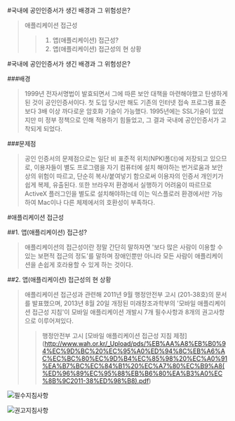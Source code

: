 ﻿#국내에 공인인증서가 생긴 배경과 그 위험성은?

>애플리케이션 접근성
>> 1. 앱(애플리케이션) 접근성?
>> 2. 앱(애플리케이션) 접근성의 현 상황



#국내에 공인인증서가 생긴 배경과 그 위험성은?

###배경
>1999년 전자서명법이 발효되면서 그에 따른 보안 대책을 마련해야했고 탄생하게 된 것이 공인인증서이다. 첫 도입 당시만 해도 기존의 인터넷 접속 프로그램 표준보다 3배 이상 까다로운 암호화 기슬이 가능했다. 1995년에는 SSL기술이 있었지만 미 정부 정책으로 인해 적용하기 힘들었고, 그 결과 국내에 공인인증서가 고착되게 되었다.

###문제점
>공인 인증서의 문제점으로는 일단 비 표준적 위치(NPKI폴더)에 저장되고 있으므로, 이용자들이 별도 프로그램을 자기 컴퓨터에 설치 해야하는 번거로움과 보안상의 위험이 따르고, 단순히 복사/붙여넣기 함으로써 이용자의 인증서 개인키가 쉽게 복제, 유출된다. 또한 브라우저 환경에서 실행하기 어려움이 따르므로 ActiveX 플러그인을 별도로 설치해야하는데 이는 익스플로러 환경에서만 가능하여 Mac이나 다른 체제에서의 호환성이 부족하다. 



#애플리케이션 접근성

##1. 앱(애플리케이션) 접근성?
>애플리케이션의 접근성이란 정말 간단히 말하자면 '보다 많은 사람이 이용할 수 있는 보편적 접근의 정도'를 말하며 장애인뿐만 아니라 모든 사람이 애플리케이션을 손쉽게 호라용할 수 있게 하는 것이다.

##2. 앱(애플리케이션) 접근성의 현 상황
>애플리케이션 접근성과 관련해 2011년 9월 행정안전부 고시 (201-38호)의 문서를 발표했으며, 2013년 8월 20일 개정된 미래창조과학부의 '모바일 애플리케이션 접근성 지침'이 모바일 애플리케이션 개발시 7개 필수사항과 8개의 권고사항으로 이루어져있다.
>>행정안전부 고시 [모바일 애플리케이션 접근성 지침 제정]
>>(http://www.wah.or.kr/_Upload/pds/%EB%AA%A8%EB%B0%94%EC%9D%BC%20%EC%95%A0%ED%94%8C%EB%A6%AC%EC%BC%80%EC%9D%B4%EC%85%98%20%EC%A0%91%EA%B7%BC%EC%84%B1%20%EC%A7%80%EC%B9%A8(%ED%96%89%EC%95%88%EB%B6%80%EA%B3%A0%EC%8B%9C2011-38%ED%98%B8).pdf)

![필수지침사항](https://github.com/fastcampus-school/computer_basic_assignment_171q/blob/master/170112/a.yuseok.park/image/%ED%95%84%EC%88%98%EC%A7%80%EC%B9%A8%EC%82%AC%ED%95%AD.png?raw=true)


![권고지침사항](https://github.com/fastcampus-school/computer_basic_assignment_171q/blob/master/170112/a.yuseok.park/image/%EA%B6%8C%EA%B3%A0%EC%A7%80%EC%B9%A8%EC%82%AC%ED%95%AD.png?raw=true)